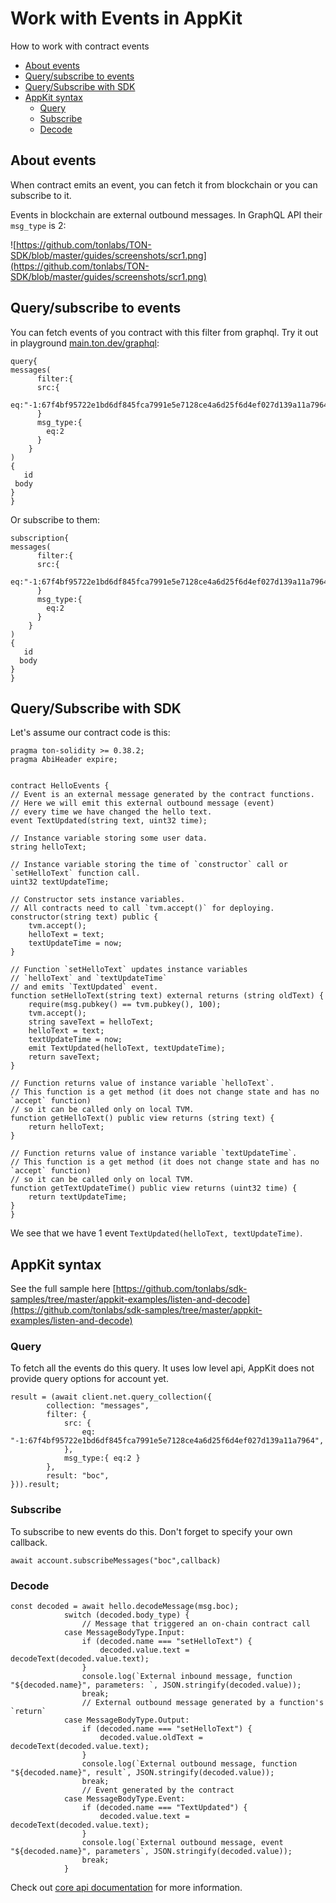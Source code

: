 # Work with Events in AppKit

How to work with contract events

* [About events](4_work_with_events_in_appkit.md#about-events)
* [Query/subscribe to events](4_work_with_events_in_appkit.md#querysubscribe-to-events)
* [Query/Subscribe with SDK](4_work_with_events_in_appkit.md#querysubscribe-with-sdk)
* [AppKit syntax](4_work_with_events_in_appkit.md#appkit-syntax)
  * [Query](4_work_with_events_in_appkit.md#query)
  * [Subscribe](4_work_with_events_in_appkit.md#subscribe)
  * [Decode](4_work_with_events_in_appkit.md#decode)

## About events

When contract emits an event, you can fetch it from blockchain or you can subscribe to it.

Events in blockchain are external outbound messages. In GraphQL API their `msg_type` is 2:

![https://github.com/tonlabs/TON-SDK/blob/master/guides/screenshots/scr1.png](https://github.com/tonlabs/TON-SDK/blob/master/guides/screenshots/scr1.png)

## Query/subscribe to events

You can fetch events of you contract with this filter from graphql. Try it out in playground [main.ton.dev/graphql](https://main.ton.dev/graphql):

```text
query{
messages(
      filter:{ 
      src:{
        eq:"-1:67f4bf95722e1bd6df845fca7991e5e7128ce4a6d25f6d4ef027d139a11a7964"
      }
      msg_type:{
        eq:2
      }
    }
)
{
   id
 body
}
}
```

Or subscribe to them:

```text
subscription{
messages(
      filter:{ 
      src:{
        eq:"-1:67f4bf95722e1bd6df845fca7991e5e7128ce4a6d25f6d4ef027d139a11a7964"
      }
      msg_type:{
        eq:2
      }
    }
)
{
   id
  body
}
}
```

## Query/Subscribe with SDK

Let's assume our contract code is this:

```text
pragma ton-solidity >= 0.38.2;
pragma AbiHeader expire;


contract HelloEvents {
// Event is an external message generated by the contract functions.
// Here we will emit this external outbound message (event)
// every time we have changed the hello text.
event TextUpdated(string text, uint32 time);

// Instance variable storing some user data.
string helloText;

// Instance variable storing the time of `constructor` call or `setHelloText` function call.
uint32 textUpdateTime;

// Constructor sets instance variables.
// All contracts need to call `tvm.accept()` for deploying.
constructor(string text) public {
    tvm.accept();
    helloText = text;
    textUpdateTime = now;
}

// Function `setHelloText` updates instance variables
// `helloText` and `textUpdateTime` 
// and emits `TextUpdated` event.
function setHelloText(string text) external returns (string oldText) {
    require(msg.pubkey() == tvm.pubkey(), 100);
    tvm.accept();
    string saveText = helloText;
    helloText = text;
    textUpdateTime = now;
    emit TextUpdated(helloText, textUpdateTime);
    return saveText;
}

// Function returns value of instance variable `helloText`.
// This function is a get method (it does not change state and has no `accept` function)
// so it can be called only on local TVM.
function getHelloText() public view returns (string text) {
    return helloText;
}

// Function returns value of instance variable `textUpdateTime`.
// This function is a get method (it does not change state and has no `accept` function)
// so it can be called only on local TVM.
function getTextUpdateTime() public view returns (uint32 time) {
    return textUpdateTime;
}
}
```

We see that we have 1 event `TextUpdated(helloText, textUpdateTime)`.

## AppKit syntax

See the full sample here [https://github.com/tonlabs/sdk-samples/tree/master/appkit-examples/listen-and-decode](https://github.com/tonlabs/sdk-samples/tree/master/appkit-examples/listen-and-decode)

### Query

To fetch all the events do this query. It uses low level api, AppKit does not provide query options for account yet.

```text
result = (await client.net.query_collection({
        collection: "messages",
        filter: {
            src: {
                eq: "-1:67f4bf95722e1bd6df845fca7991e5e7128ce4a6d25f6d4ef027d139a11a7964",
            },
            msg_type:{ eq:2 }
        },
        result: "boc",
})).result;
```

### Subscribe

To subscribe to new events do this. Don't forget to specify your own callback.

```text
await account.subscribeMessages("boc",callback)
```

### Decode

```text
const decoded = await hello.decodeMessage(msg.boc);
            switch (decoded.body_type) {
                // Message that triggered an on-chain contract call
            case MessageBodyType.Input:
                if (decoded.name === "setHelloText") {
                    decoded.value.text = decodeText(decoded.value.text);
                }
                console.log(`External inbound message, function "${decoded.name}", parameters: `, JSON.stringify(decoded.value));
                break;
                // External outbound message generated by a function's `return`
            case MessageBodyType.Output:
                if (decoded.name === "setHelloText") {
                    decoded.value.oldText = decodeText(decoded.value.text);
                }
                console.log(`External outbound message, function "${decoded.name}", result`, JSON.stringify(decoded.value));
                break;
                // Event generated by the contract
            case MessageBodyType.Event:
                if (decoded.name === "TextUpdated") {
                    decoded.value.text = decodeText(decoded.value.text);
                }
                console.log(`External outbound message, event "${decoded.name}", parameters`, JSON.stringify(decoded.value));
                break;
            }
```

Check out [core api documentation](https://github.com/tonlabs/TON-SDK/blob/master/guides/work_with_contracts/6_work_with_events.md) for more information.

